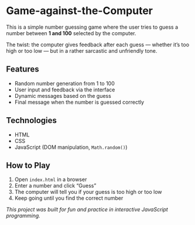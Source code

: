 # Game-against-the-Computer

This is a simple number guessing game where the user tries to guess a number between **1 and 100** selected by the computer.

The twist: the computer gives feedback after each guess — whether it’s too high or too low — but in a rather sarcastic and unfriendly tone.

## Features

- Random number generation from 1 to 100
- User input and feedback via the interface
- Dynamic messages based on the guess
- Final message when the number is guessed correctly

## Technologies

- HTML  
- CSS  
- JavaScript (DOM manipulation, `Math.random()`)

## How to Play

1. Open `index.html` in a browser  
2. Enter a number and click “Guess”  
3. The computer will tell you if your guess is too high or too low  
4. Keep going until you find the correct number

*This project was built for fun and practice in interactive JavaScript programming.*
